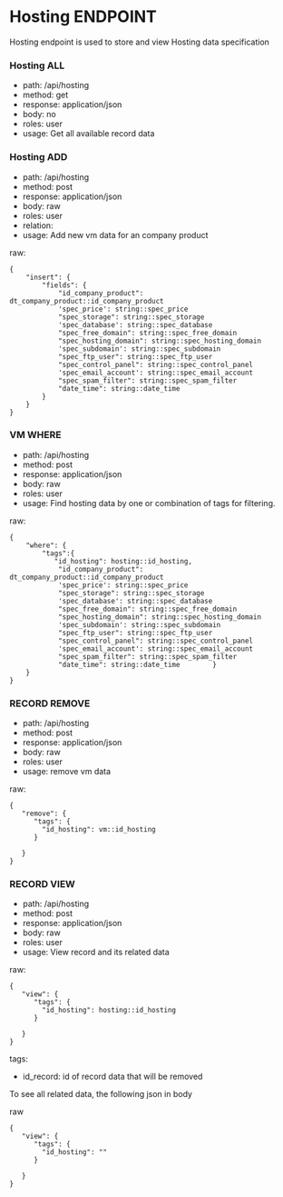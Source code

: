 # Hosting ENDPOINT
Hosting endpoint is used to store and view Hosting data specification

### Hosting ALL
- path: /api/hosting
- method: get
- response: application/json
- body: no
- roles: user
- usage: Get all available record data

### Hosting ADD
- path: /api/hosting
- method: post
- response: application/json
- body: raw
- roles: user
- relation: 
- usage: Add new vm data for an company product

raw:
```
{
    "insert": {
        "fields": {
            "id_company_product": dt_company_product::id_company_product
            'spec_price': string::spec_price
            "spec_storage": string::spec_storage
            'spec_database': string::spec_database
            "spec_free_domain": string::spec_free_domain
            "spec_hosting_domain": string::spec_hosting_domain
            'spec_subdomain': string::spec_subdomain
            "spec_ftp_user": string::spec_ftp_user
            "spec_control_panel": string::spec_control_panel
            'spec_email_account': string::spec_email_account
            "spec_spam_filter": string::spec_spam_filter
            "date_time": string::date_time
        }
    }
}
```

### VM WHERE

- path: /api/hosting
- method: post
- response: application/json
- body: raw
- roles: user
- usage: Find hosting data by one or combination of tags for filtering. 

raw:
```
{
    "where": {
        "tags":{
           "id_hosting": hosting::id_hosting,
            "id_company_product": dt_company_product::id_company_product
            'spec_price': string::spec_price
            "spec_storage": string::spec_storage
            'spec_database': string::spec_database
            "spec_free_domain": string::spec_free_domain
            "spec_hosting_domain": string::spec_hosting_domain
            'spec_subdomain': string::spec_subdomain
            "spec_ftp_user": string::spec_ftp_user
            "spec_control_panel": string::spec_control_panel
            'spec_email_account': string::spec_email_account
            "spec_spam_filter": string::spec_spam_filter
            "date_time": string::date_time        }
    }
}
```


### RECORD REMOVE
- path: /api/hosting
- method: post
- response: application/json
- body: raw
- roles: user
- usage: remove vm data

raw:
```
{
   "remove": {
      "tags": {
      	"id_hosting": vm::id_hosting
      }
      	
   }
}
```

### RECORD VIEW
- path: /api/hosting
- method: post
- response: application/json
- body: raw
- roles: user
- usage: View record and its related data

raw:
```
{
   "view": {
      "tags": {
      	"id_hosting": hosting::id_hosting
      }
      	
   }
}
```
tags:
- id_record: id of record data that will be removed

To see all related data, the following json in body

raw
```
{
   "view": {
      "tags": {
      	"id_hosting": ""
      }
      	
   }
}
```
